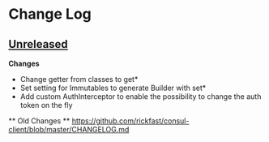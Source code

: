 # Change Log

## [Unreleased](https://github.com/FabOS-AI/consul-client/tree/HEAD)



**Changes**

- Change getter from classes to get*
- Set setting for Immutables to generate Builder with set*
- Add custom AuthInterceptor to enable the possibility to change the auth token on the fly


** Old Changes **
https://github.com/rickfast/consul-client/blob/master/CHANGELOG.md